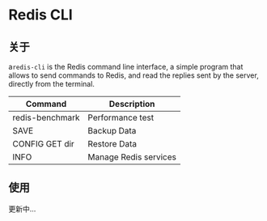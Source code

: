 # Redis CLI

## 关于

a`redis-cli` is the Redis command line interface, a simple program that allows to send commands to Redis, and read the replies sent by the server, directly from the terminal.

| **Command** | **Description** |
| --- | --- |
| redis-benchmark | Performance test |
| SAVE | Backup Data |
| CONFIG GET dir | Restore Data |
| INFO | Manage Redis services |


## 使用

更新中...